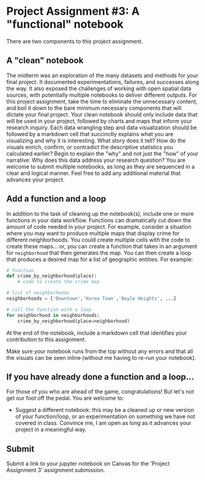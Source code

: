 # Project Assignment #3: A "functional" notebook

There are two components to this project assignment.

## A "clean" notebook

The midterm was an exploration of the many datasets and methods for your final project. It documented experimentations, failures, and successes along the way. It also exposed the challenges of working with open spatial data sources, with potentially multiple notebooks to deliver different outputs. For this project assignment, take the time to eliminate the unnecessary content, and boil it down to the bare minimum necessary components that will dictate your final project. Your clean notebook should only include data that will be used in your project, followed by charts and maps that inform your research inquiry. Each data wrangling step and data visualization should be followed by a markdown cell that succinctly explains what you are visualizing and why it is interesting. What story does it tell? How do the visuals enrich, confirm, or contradict the descriptive statistics you calculated earlier? Begin to explain the "why" and not just the "how" of your narrative: Why does this data address your research question? You are welcome to submit multiple notebooks, as long as they are sequenced in a clear and logical manner. Feel free to add any additional material that advances your project.

## Add a function and a loop

In addition to the task of cleaning up the notebook(s), include one or more functions in your data workflow. Functions can dramatically cut down the amount of code needed in your project. For example, consider a situation where you may want to produce multiple maps that display crime for different neighborhoods. You could create multiple cells with the code to create these maps... or, you can create a function that takes in an argument for `neighborhood` that then generates the map. You can then create a loop that produces a desired map for a list of geographic entities. For example:

```python
# function
def crime_by_neighborhood(place):
    # code to create the crime map

# list of neighborhoods
neighborhoods = ['Downtown','Korea Town','Boyle Heights', ...]

# call the function with a loop
for neighborhood in neighborhoods:
    crime_by_neighborhood(place=neighborhood)

````

At the end of the notebook, include a markdown cell that identifies your contribution to this assignment.

Make sure your notebook runs from the top without any errors and that all the visuals can be seen inline (without me having to re-run your notebook). 

## If you have already done a function and a loop...

For those of you who are ahead of the game, congratulations! But let's not get our foot off the pedal. You are welcome to:

- Suggest a different notebook: this may be a cleaned up or new version of your function/loop, or an experimentation on something we have not covered in class. Convince me, I am open as long as it advances your project in a meaningful way.

## Submit

Submit a link to your jupyter notebook on Canvas for the 'Project Assignment 3' assignment submission.

